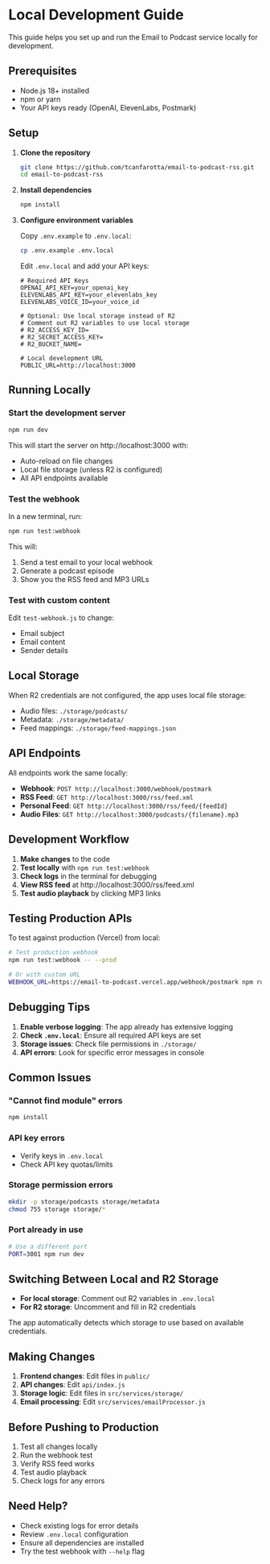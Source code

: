 # Local Development Guide

This guide helps you set up and run the Email to Podcast service locally for development.

## Prerequisites

- Node.js 18+ installed
- npm or yarn
- Your API keys ready (OpenAI, ElevenLabs, Postmark)

## Setup

1. **Clone the repository**
   ```bash
   git clone https://github.com/tcanfarotta/email-to-podcast-rss.git
   cd email-to-podcast-rss
   ```

2. **Install dependencies**
   ```bash
   npm install
   ```

3. **Configure environment variables**
   
   Copy `.env.example` to `.env.local`:
   ```bash
   cp .env.example .env.local
   ```
   
   Edit `.env.local` and add your API keys:
   ```env
   # Required API Keys
   OPENAI_API_KEY=your_openai_key
   ELEVENLABS_API_KEY=your_elevenlabs_key
   ELEVENLABS_VOICE_ID=your_voice_id
   
   # Optional: Use local storage instead of R2
   # Comment out R2 variables to use local storage
   # R2_ACCESS_KEY_ID=
   # R2_SECRET_ACCESS_KEY=
   # R2_BUCKET_NAME=
   
   # Local development URL
   PUBLIC_URL=http://localhost:3000
   ```

## Running Locally

### Start the development server

```bash
npm run dev
```

This will start the server on http://localhost:3000 with:
- Auto-reload on file changes
- Local file storage (unless R2 is configured)
- All API endpoints available

### Test the webhook

In a new terminal, run:

```bash
npm run test:webhook
```

This will:
1. Send a test email to your local webhook
2. Generate a podcast episode
3. Show you the RSS feed and MP3 URLs

### Test with custom content

Edit `test-webhook.js` to change:
- Email subject
- Email content
- Sender details

## Local Storage

When R2 credentials are not configured, the app uses local file storage:
- Audio files: `./storage/podcasts/`
- Metadata: `./storage/metadata/`
- Feed mappings: `./storage/feed-mappings.json`

## API Endpoints

All endpoints work the same locally:

- **Webhook**: `POST http://localhost:3000/webhook/postmark`
- **RSS Feed**: `GET http://localhost:3000/rss/feed.xml`
- **Personal Feed**: `GET http://localhost:3000/rss/feed/{feedId}`
- **Audio Files**: `GET http://localhost:3000/podcasts/{filename}.mp3`

## Development Workflow

1. **Make changes** to the code
2. **Test locally** with `npm run test:webhook`
3. **Check logs** in the terminal for debugging
4. **View RSS feed** at http://localhost:3000/rss/feed.xml
5. **Test audio playback** by clicking MP3 links

## Testing Production APIs

To test against production (Vercel) from local:

```bash
# Test production webhook
npm run test:webhook -- --prod

# Or with custom URL
WEBHOOK_URL=https://email-to-podcast.vercel.app/webhook/postmark npm run test:webhook
```

## Debugging Tips

1. **Enable verbose logging**: The app already has extensive logging
2. **Check `.env.local`**: Ensure all required API keys are set
3. **Storage issues**: Check file permissions in `./storage/`
4. **API errors**: Look for specific error messages in console

## Common Issues

### "Cannot find module" errors
```bash
npm install
```

### API key errors
- Verify keys in `.env.local`
- Check API key quotas/limits

### Storage permission errors
```bash
mkdir -p storage/podcasts storage/metadata
chmod 755 storage storage/*
```

### Port already in use
```bash
# Use a different port
PORT=3001 npm run dev
```

## Switching Between Local and R2 Storage

- **For local storage**: Comment out R2 variables in `.env.local`
- **For R2 storage**: Uncomment and fill in R2 credentials

The app automatically detects which storage to use based on available credentials.

## Making Changes

1. **Frontend changes**: Edit files in `public/`
2. **API changes**: Edit `api/index.js`
3. **Storage logic**: Edit files in `src/services/storage/`
4. **Email processing**: Edit `src/services/emailProcessor.js`

## Before Pushing to Production

1. Test all changes locally
2. Run the webhook test
3. Verify RSS feed works
4. Test audio playback
5. Check logs for any errors

## Need Help?

- Check existing logs for error details
- Review `.env.local` configuration
- Ensure all dependencies are installed
- Try the test webhook with `--help` flag